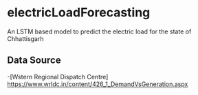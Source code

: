 # electricLoadForecasting
An LSTM based model to predict the electric load for the state of Chhattisgarh

## Data Source
-[Wstern Regional Dispatch Centre] https://www.wrldc.in/content/426_1_DemandVsGeneration.aspx
